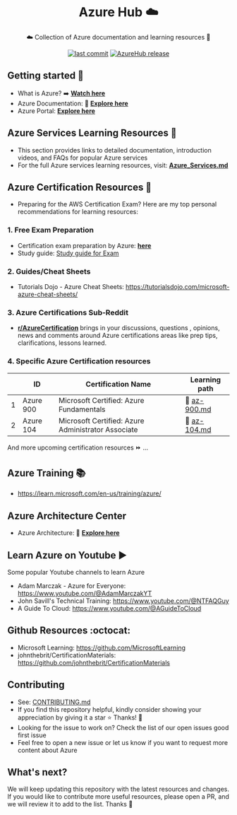 <h1 align="center">Azure Hub ☁️</h1>
<p align="center">☁️ Collection of Azure documentation and learning resources 👋</p>

<p align="center">
<a href="https://img.shields.io/github/last-commit/TheDevOpsHub/AzureHub/main"><img alt="last commit" src="https://img.shields.io/github/last-commit/TheDevOpsHub/AzureHub/main" /></a>
<a href="https://github.com/TheDevOpsHub/AzureHub/releases"><img alt="AzureHub release" src="https://img.shields.io/github/release/TheDevOpsHub/AzureHub.svg" /></a>
</p>

## Getting started 🚀

- What is Azure? ➡️ [**Watch here**](https://youtu.be/oPSHs71mTVU)
- Azure Documentation: 📖 [**Explore here**](https://learn.microsoft.com/en-us/azure/?product=popular)
- Azure Portal: [**Explore here**](https://portal.azure.com/#home)

## Azure Services Learning Resources 📘

- This section provides links to detailed documentation, introduction videos, and FAQs for popular Azure services
- For the full Azure services learning resources, visit: [**Azure_Services.md**](./Azure_Services.md)

## Azure Certification Resources 💯

- Preparing for the AWS Certification Exam? Here are my top personal recommendations for learning resources:

### 1. Free Exam Preparation

- Certification exam preparation by Azure: [**here**](https://learn.microsoft.com/en-us/credentials/browse/?credential_types=certification)
- Study guide: [Study guide for Exam](https://learn.microsoft.com/en-us/credentials/certifications/resources/study-guides/az-104)

### 2. Guides/Cheat Sheets

- Tutorials Dojo - Azure Cheat Sheets: https://tutorialsdojo.com/microsoft-azure-cheat-sheets/

### 3. Azure Certifications Sub-Reddit

- [**r/AzureCertification**](https://www.reddit.com/r/AzureCertification/) brings in your discussions, questions , opinions, news and comments around Azure certifications areas like prep tips, clarifications, lessons learned.

### 4. Specific Azure Certification resources

|     | ID        | Certification Name                                 | Learning path                             |
| --- | --------- | -------------------------------------------------- | ----------------------------------------- |
| 1   | Azure 900 | Microsoft Certified: Azure Fundamentals            | 📖 [az-900.md](./certification/az-900.md) |
| 2   | Azure 104 | Microsoft Certified: Azure Administrator Associate | 📖 [az-104.md](./certification/az-104.md) |

And more upcoming certification resources ⏩ ...

## Azure Training 📚

- https://learn.microsoft.com/en-us/training/azure/

## Azure Architecture Center

- Azure Architecture: 📖 [**Explore here**](https://learn.microsoft.com/en-us/azure/architecture/browse/)

## Learn Azure on Youtube ▶️

Some popular Youtube channels to learn Azure

- Adam Marczak - Azure for Everyone: https://www.youtube.com/@AdamMarczakYT
- John Savill's Technical Training: https://www.youtube.com/@NTFAQGuy
- A Guide To Cloud: https://www.youtube.com/@AGuideToCloud

## Github Resources :octocat:

- Microsoft Learning: https://github.com/MicrosoftLearning
- johnthebrit/CertificationMaterials: https://github.com/johnthebrit/CertificationMaterials

## Contributing

- See: [CONTRIBUTING.md](./CONTRIBUTING.md)
- If you find this repository helpful, kindly consider showing your appreciation by giving it a star ⭐ Thanks! 💖
- Looking for the issue to work on? Check the list of our open issues good first issue
- Feel free to open a new issue or let us know if you want to request more content about Azure

## What's next?

We will keep updating this repository with the latest resources and changes. If you would like to contribute more useful resources, please open a PR, and we will review it to add to the list. Thanks 💖
